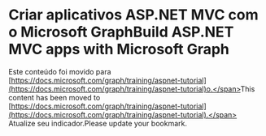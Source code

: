 # <a name="build-aspnet-mvc-apps-with-microsoft-graph"></a><span data-ttu-id="26447-101">Criar aplicativos ASP.NET MVC com o Microsoft Graph</span><span class="sxs-lookup"><span data-stu-id="26447-101">Build ASP.NET MVC apps with Microsoft Graph</span></span>

<span data-ttu-id="26447-102">Este conteúdo foi movido para [https://docs.microsoft.com/graph/training/aspnet-tutorial](https://docs.microsoft.com/graph/training/aspnet-tutorial)o.</span><span class="sxs-lookup"><span data-stu-id="26447-102">This content has been moved to [https://docs.microsoft.com/graph/training/aspnet-tutorial](https://docs.microsoft.com/graph/training/aspnet-tutorial).</span></span> <span data-ttu-id="26447-103">Atualize seu indicador.</span><span class="sxs-lookup"><span data-stu-id="26447-103">Please update your bookmark.</span></span>
